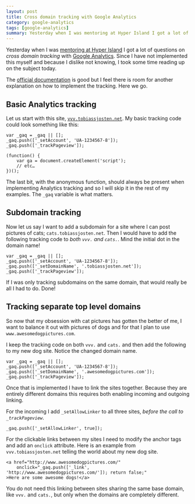 ```yaml
---
layout: post
title: Cross domain tracking with Google Analytics
category: google-analytics
tags: [google-analytics]
summary: Yesterday when I was mentoring at Hyper Island I got a lot of questions on cross domain tracking with Google Analytics. Since I have not implemented this myself and because I dislike not knowing, I took some time reading up on the subject today.
---
```

Yesterday when I was [mentoring at Hyper Island](/events/mentoring-at-hyper-island/) I got a lot of questions on *cross domain tracking* with [Google Analytics](/google-analytics/). Since I have not implemented this myself and because I dislike not knowing, I took some time reading up on the subject today.

The [official documentation](https://developers.google.com/analytics/devguides/collection/gajs/gaTrackingSite) is good but I feel there is room for another explanation on how to implement the tracking. Here we go.

## Basic Analytics tracking

Let us start with this site, [`vvv.tobiassjosten.net`](http://vvv.tobiassjosten.net/). My basic tracking code could look something like this:

    var _gaq = _gaq || [];
    _gaq.push(['_setAccount', 'UA-1234567-8']);
    _gaq.push(['_trackPageview']);

    (function() {
        var ga = document.createElement('script');
        // etc…
    })();

The last bit, with the anonymous function, should always be present when implementing Analytics tracking and so I will skip it in the rest of my examples. The `_gaq` variable is what matters.

## Subdomain tracking

Now let us say I want to add a subdomain for a site where I can post pictures of cats; `cats.tobiassjosten.net`. Then I would have to add the following tracking code to *both `vvv.` and `cats.`*. Mind the initial dot in the domain name!

    var _gaq = _gaq || [];
    _gaq.push(['_setAccount', 'UA-1234567-8']);
    _gaq.push(['_setDomainName', '.tobiassjosten.net']);
    _gaq.push(['_trackPageview']);

If I was only tracking subdomains on the same domain, that would really be all I had to do. Done!

## Tracking separate top level domains

So now that my obsession with cat pictures has gotten the better of me, I want to balance it out with pictures of dogs and for that I plan to use `www.awesomedogpictures.com`.

I keep the tracking code on both `vvv.` and `cats.` and then add the following to my new dog site. Notice the changed domain name.

    var _gaq = _gaq || [];
    _gaq.push(['_setAccount', 'UA-1234567-8']);
    _gaq.push(['_setDomainName', '.awesomedogpictures.com']);
    _gaq.push(['_trackPageview']);

Once that is implemented I have to link the sites together. Because they are entirely different domains this requires both enabling incoming and outgoing linking.

For the incoming I add `_setAllowLinker` to all three sites, *before the call to `_trackPageview`*.

    _gaq.push(['_setAllowLinker', true]);

For the clickable links between my sites I need to modify the anchor tags and add an `onclick` attribute. Here is an example from `vvv.tobiassjosten.net` telling the world about my new dog site.

    <a href="http://www.awesomedogpictures.com/"
        onclick="_gaq.push(['_link', 'http://www.awesomedogpictures.com/']); return false;"
    >Here are some awesome dogs!</a>

You do not need this linking between sites sharing the same base domain, like `vvv.` and `cats.`, but only when the domains are completely different.
